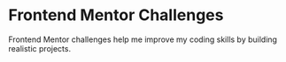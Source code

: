 # Frontend Mentor Challenges

Frontend Mentor challenges help me improve my coding skills by building realistic projects.
